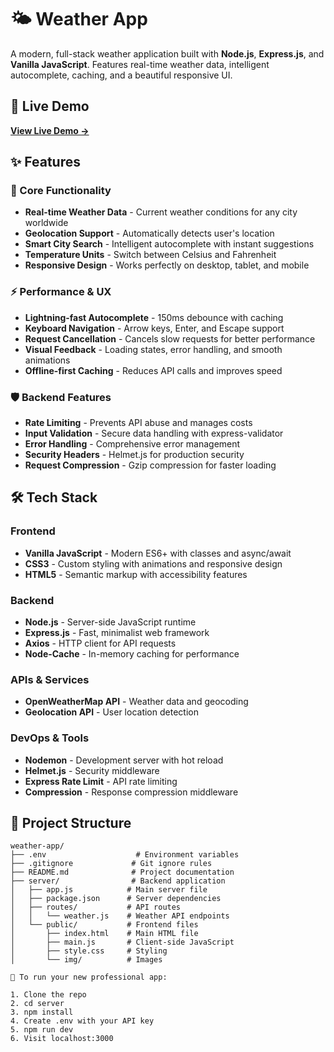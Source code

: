 # 🌤️ Weather App

A modern, full-stack weather application built with **Node.js**, **Express.js**, and **Vanilla JavaScript**. Features real-time weather data, intelligent autocomplete, caching, and a beautiful responsive UI.

## 🚀 Live Demo

**[View Live Demo →](your-deployed-url-here)**

## ✨ Features

### 🎯 Core Functionality
- **Real-time Weather Data** - Current weather conditions for any city worldwide
- **Geolocation Support** - Automatically detects user's location
- **Smart City Search** - Intelligent autocomplete with instant suggestions
- **Temperature Units** - Switch between Celsius and Fahrenheit
- **Responsive Design** - Works perfectly on desktop, tablet, and mobile

### ⚡ Performance & UX
- **Lightning-fast Autocomplete** - 150ms debounce with caching
- **Keyboard Navigation** - Arrow keys, Enter, and Escape support
- **Request Cancellation** - Cancels slow requests for better performance
- **Visual Feedback** - Loading states, error handling, and smooth animations
- **Offline-first Caching** - Reduces API calls and improves speed

### 🛡️ Backend Features
- **Rate Limiting** - Prevents API abuse and manages costs
- **Input Validation** - Secure data handling with express-validator
- **Error Handling** - Comprehensive error management
- **Security Headers** - Helmet.js for production security
- **Request Compression** - Gzip compression for faster loading

## 🛠️ Tech Stack

### Frontend
- **Vanilla JavaScript** - Modern ES6+ with classes and async/await
- **CSS3** - Custom styling with animations and responsive design
- **HTML5** - Semantic markup with accessibility features

### Backend
- **Node.js** - Server-side JavaScript runtime
- **Express.js** - Fast, minimalist web framework
- **Axios** - HTTP client for API requests
- **Node-Cache** - In-memory caching for performance

### APIs & Services
- **OpenWeatherMap API** - Weather data and geocoding
- **Geolocation API** - User location detection

### DevOps & Tools
- **Nodemon** - Development server with hot reload
- **Helmet.js** - Security middleware
- **Express Rate Limit** - API rate limiting
- **Compression** - Response compression middleware


## 📁 Project Structure

```
weather-app/
├── .env                    # Environment variables
├── .gitignore             # Git ignore rules
├── README.md              # Project documentation
├── server/                # Backend application
│   ├── app.js            # Main server file
│   ├── package.json      # Server dependencies
│   ├── routes/           # API routes
│   │   └── weather.js    # Weather API endpoints
│   └── public/           # Frontend files
│       ├── index.html    # Main HTML file
│       ├── main.js       # Client-side JavaScript
│       ├── style.css     # Styling
│       └── img/          # Images

📱 To run your new professional app:

1. Clone the repo
2. cd server
3. npm install
4. Create .env with your API key
5. npm run dev
6. Visit localhost:3000